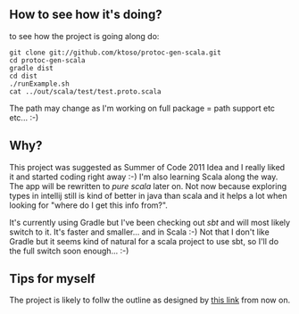 How to see how it's doing?
--------------------------
to see how the project is going along do:

	git clone git://github.com/ktoso/protoc-gen-scala.git
	cd protoc-gen-scala
	gradle dist
	cd dist
	./runExample.sh
	cat ../out/scala/test/test.proto.scala

The path may change as I'm working on full package = path support etc etc... :-)

Why?
----
This project was suggested as Summer of Code 2011 Idea and I really liked it and started coding right away :-)
I'm also learning Scala along the way. The app will be rewritten to *pure scala* later on. Not now because exploring types in intellij 
still is kind of better in java than scala and it helps a lot when looking for "where do I get this info from?".

It's currently using Gradle but I've been checking out *sbt* and will most likely switch to it. It's faster and smaller... and in Scala :-) Not that I don't like Gradle but it seems kind of natural for a scala project to use sbt, so I'll do the full switch soon enough... :-)

Tips for myself
---------------
The project is likely to follw the outline as designed by <a href="http://code.google.com/p/protobuf-gwt/source/browse/trunk/protoc-gen-gwt/src/net/ltgt/gwt/protobuf/compiler/Main.java?r=15"> this link</a> from now on.
